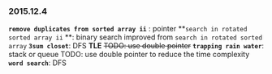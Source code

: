### 2015.12.4 ###

**`remove duplicates from sorted array ii`** : pointer 
**`search in rotated sorted array ii` **: binary search improved from `search in rotated sorted array` 
**`3sum closet`**: DFS **TLE**  ~~TODO: use double pointer~~
**`trapping rain water`**: stack or queue TODO: use double pointer to reduce the time complexity
**`word search`**: DFS